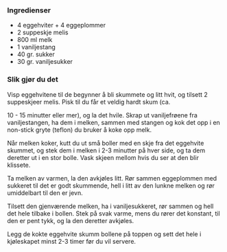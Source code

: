 
### Ingredienser
- 4 eggehviter + 4 eggeplommer
- 2 suppeskje melis
- 800 ml melk
- 1 vaniljestang
- 40 gr. sukker
- 30 gr. vaniljesukker

### Slik gjør du det
Visp eggehvitene til de begynner å bli skummete og litt hvit, og tilsett 2 suppeskjeer melis. Pisk til du får et veldig hardt skum (ca.

 10 - 15 minutter eller mer), og la det hvile. Skrap ut vaniljefrøene fra vaniljestangen, ha dem i melken, sammen med stangen og kok det opp i en non-stick gryte (teflon) du bruker å koke opp melk.

 Når melken koker, kutt du ut små boller med en skje fra det eggehvite skummet, og stek dem i melken i 2-3 minutter på hver side, og ta dem deretter ut i en stor bolle. Vask skjeen mellom hvis du ser at den blir klissete.

 Ta melken av varmen, la den avkjøles litt. Rør sammen eggeplommen med sukkeret til det er godt skummende, hell i litt av den lunkne melken og rør umiddelbart til den er jevn.

 Tilsett den gjenværende melken, ha i vaniljesukkeret, rør sammen og hell det hele tilbake i bollen. Stek på svak varme, mens du rører det konstant, til den er pent tykk, og la den deretter avkjøles.

 Legg de kokte eggehvite skumm bollene på toppen og sett det hele i kjøleskapet minst 2-3 timer før du vil servere.